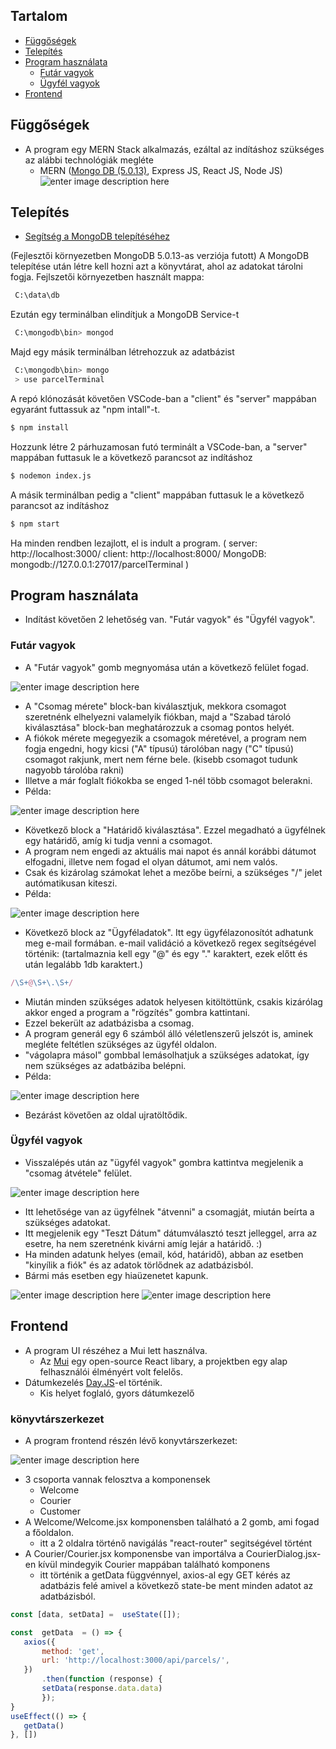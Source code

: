 
  
## Tartalom

  - [Függőségek](#függőségek)
  - [Telepítés](#telepítés)
  - [Program használata](#program-használata)
	  - [Futár vagyok](#futár-vagyok)
	  - [Ügyfél vagyok](#ügyfél-vagyok)
  - [Frontend](#frontend)


## Függőségek

- A program egy MERN Stack alkalmazás, ezáltal az indításhoz szükséges az alábbi technológiák megléte
	- MERN ([Mongo DB (5.0.13)](https://fastdl.mongodb.org/windows/mongodb-windows-x86_64-5.0.13-signed.msi), Express JS, React JS, Node JS)
![enter image description here](https://webimages.mongodb.com/_com_assets/cms/mern-stack-b9q1kbudz0.png?auto=format,compress)

## Telepítés

- [Segítség a MongoDB telepítéséhez](https://www.mongodb.com/docs/manual/administration/install-community/)

(Fejlesztői környezetben MongoDB 5.0.13-as verziója futott)
A MongoDB telepítése után létre kell hozni azt a könyvtárat, ahol az adatokat tárolni fogja.
Fejlszetői környezetben használt mappa:
```bash
 C:\data\db
```
Ezután egy terminálban elindítjuk a MongoDB Service-t
```bash
 C:\mongodb\bin> mongod
```
Majd egy másik terminálban létrehozzuk az adatbázist
```bash
 C:\mongodb\bin> mongo
 > use parcelTerminal
```
A repó klónozását követően VSCode-ban a "client" és "server" mappában egyaránt futtassuk az "npm intall"-t.
```bash
$ npm install
```
Hozzunk létre 2 párhuzamosan futó terminált a VSCode-ban, a "server" mappában futtasuk le a következő parancsot az indításhoz
```bash
$ nodemon index.js
```
A másik terminálban pedig a "client" mappában futtasuk le a következő parancsot az indításhoz
```bash
$ npm start
```
Ha minden rendben lezajlott, el is indult a program.
(
	server: http://localhost:3000/
	client: http://localhost:8000/
	MongoDB: mongodb://127.0.0.1:27017/parcelTerminal
)
## Program használata
  - Indítást követően 2 lehetőség van. "Futár vagyok" és "Ügyfél vagyok".
  ### Futár vagyok
 - A "Futár vagyok" gomb megnyomása után a következő felület fogad.
 
![enter image description here](https://raw.githubusercontent.com/porneczy/parcel_terminal/main/documentationImg/Screenshot%202022-10-13%20153450.jpg)
- A "Csomag mérete" block-ban kiválasztjuk, mekkora csomagot szeretnénk elhelyezni valamelyik fiókban, majd a "Szabad tároló kiválasztása" block-ban meghatározzuk a csomag pontos helyét.
 - A fiókok mérete megegyezik a csomagok méretével, a program nem fogja engedni, hogy kicsi ("A" típusú) tárolóban nagy ("C" típusú) csomagot rakjunk, mert nem férne bele. (kisebb csomagot tudunk nagyobb tárolóba rakni) 
 - Illetve a már foglalt fiókokba se enged 1-nél több csomagot belerakni.
 - Példa:
 
![enter image description here](https://raw.githubusercontent.com/porneczy/parcel_terminal/main/documentationImg/Screenshot%202022-10-13%20154924.jpg)

 - Következő block a "Határidő kiválasztása". Ezzel megadható a ügyfélnek egy határidő, amíg ki tudja venni a csomagot.
 -  A program nem engedi az aktuális mai napot és annál korábbi dátumot elfogadni, illetve nem fogad el olyan dátumot, ami nem valós. 
 - Csak és kizárolag számokat lehet a mezőbe beírni, a szükséges "/" jelet autómatikusan kiteszi. 
 - Példa:
 
![enter image description here](https://raw.githubusercontent.com/porneczy/parcel_terminal/main/documentationImg/Screenshot%202022-10-13%20160252.jpg)

 - Következő block az "Ügyféladatok". Itt egy ügyfélazonosítót adhatunk meg e-mail formában. e-mail validáció a következő regex segítségével történik:  (tartalmaznia kell egy "@" és egy "." karaktert, ezek előtt és után legalább 1db karaktert.)
```jsx
/\S+@\S+\.\S+/
```
 - Miután minden szükséges adatok helyesen kitöltöttünk, csakis kizárólag akkor enged a program a "rögzítés" gombra kattintani. 
 - Ezzel bekerült az adatbázisba a csomag.
 - A program generál egy 6 számból álló véletlenszerű jelszót is, aminek megléte feltétlen szükséges az ügyfél oldalon. 
 - "vágolapra másol" gombbal lemásolhatjuk a szükséges adatokat, így nem szükséges az adatbáziba belépni.
 - Példa:
 
![enter image description here](https://raw.githubusercontent.com/porneczy/parcel_terminal/main/documentationImg/Screenshot%202022-10-13%20161444.jpg)
 - Bezárást követően az oldal ujratöltődik.
### Ügyfél vagyok
 - Visszalépés után az "ügyfél vagyok" gombra kattintva  megjelenik a "csomag átvétele" felület.
 
![enter image description here](https://raw.githubusercontent.com/porneczy/parcel_terminal/main/documentationImg/Screenshot%202022-10-13%20161609.jpg)

 - Itt lehetősége van az ügyfélnek "átvenni" a csomagját, miután beírta a szükséges adatokat.
 - Itt megjelenik egy "Teszt Dátum" dátumválasztó teszt jelleggel, arra az esetre, ha nem szeretnénk kivárni amíg lejár a határidő. :)
 - Ha minden adatunk helyes (email, kód, határidő), abban az esetben "kinyílik a fiók" és az adatok törlődnek az adatbázisból.
 - Bármi más esetben egy hiaüzenetet kapunk.
 
![enter image description here](https://raw.githubusercontent.com/porneczy/parcel_terminal/main/documentationImg/Screenshot%202022-10-13%20161658.jpg)
![enter image description here](https://raw.githubusercontent.com/porneczy/parcel_terminal/main/documentationImg/Screenshot%202022-10-13%20161549.jpg)
## Frontend
 - A program UI részéhez a Mui lett használva.
	 - Az [Mui](https://mui.com/) egy open-source React libary, a projektben egy alap felhasználói élményért volt felelős.
 - Dátumkezelés [Day.JS](https://day.js.org/)-el történik.
	 - Kis helyet foglaló, gyors dátumkezelő
	
### könyvtárszerkezet

 - A program frontend részén lévő konyvtárszerkezet:
 
 ![enter image description here](https://raw.githubusercontent.com/porneczy/parcel_terminal/main/documentationImg/Screenshot%202022-10-13%20172253.jpg)

 - 3 csoporta vannak felosztva a komponensek
	 - Welcome
	 - Courier
	 - Customer
 - A Welcome/Welcome.jsx komponensben található a 2 gomb, ami fogad a főoldalon.
	 - itt a 2 oldalra történő navigálás "react-router" segitségével történt
 - A Courier/Courier.jsx komponensbe van importálva a CourierDialog.jsx-en kívül mindegyik Courier mappában található komponens
	 - itt történik a getData függvénnyel, axios-al egy GET kérés az adatbázis felé amivel a következő state-be ment minden adatot az adatbázisból.
 ```js
const [data, setData] =  useState([]);
```
 ```js
const  getData  = () => {
	axios({
		method: 'get',
		url: 'http://localhost:3000/api/parcels/',
	})
		.then(function (response) {
		setData(response.data.data)
		});
}
useEffect(() => {
	getData()
}, [])
```
